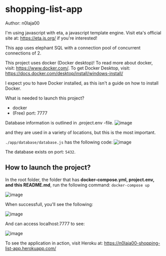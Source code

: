 # shopping-list-app

Author: n0laja00

I'm using javascript with eta, a javascript template engine. Visit eta's official site at: https://eta.js.org/ if you're interested!

This app uses elephant SQL with a connection pool of concurrent connections of 2.

This project uses docker (Docker desktop)! To read more about docker, visit: https://www.docker.com/. To get Docker Desktop, visit: https://docs.docker.com/desktop/install/windows-install/

I expect you to have Docker installed, as this isn't a guide on how to install Docker.

What is needed to launch this project? 
 - docker
 - (Free) port: 7777

Database information is outlined in .project.env -file. 
![image](https://user-images.githubusercontent.com/73889850/192112125-7c45127d-c340-4ebb-b981-b8f36b1a034f.png)

and they are used in a variety of locations, but this is the most important. 

```./app/database/database.js``` has the following code:
![image](https://user-images.githubusercontent.com/73889850/192112158-ccbe2a4a-4060-4b7d-bae0-08530d5815d3.png)

The database exists on port: ```5432```. 


## How to launch the project? 

In the root folder, the folder that has **docker-compose.yml, project.env, and this README.md**, run the following command: ```docker-compose up```

![image](https://user-images.githubusercontent.com/73889850/192112258-d7708b7b-1ac3-4848-8f78-9883f41c6480.png)

When successfull, you'll see the following:

![image](https://user-images.githubusercontent.com/73889850/192112299-3eb8afa0-6fb5-4199-a671-b918a3d288d9.png)

And can access localhost:7777 to see: 

![image](https://user-images.githubusercontent.com/73889850/192112332-a794f9b1-9879-4cb8-9722-1e57f10e89a3.png)


To see the application in action, visit Heroku at: https://n0laja00-shopping-list-app.herokuapp.com/
